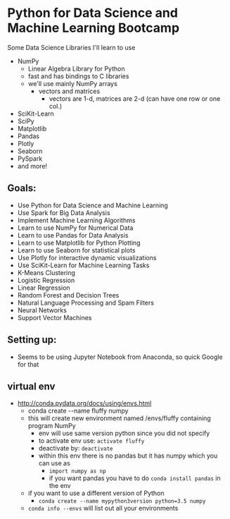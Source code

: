 # Python for Data Science and Machine Learning Bootcamp
Some Data Science Libraries I'll learn to use
- NumPy
    - Linear Algebra Library for Python
    - fast and has bindings to C libraries
    - we'll use mainly NumPy arrays
        - vectors and matrices
            - vectors are 1-d, matrices are 2-d (can have one row or one col.)
- SciKit-Learn
- SciPy
- Matplotlib
- Pandas
- Plotly
- Seaborn
- PySpark
- and more!

## Goals:
- Use Python for Data Science and Machine Learning
- Use Spark for Big Data Analysis
- Implement Machine Learning Algorithms
- Learn to use NumPy for Numerical Data
- Learn to use Pandas for Data Analysis
- Learn to use Matplotlib for Python Plotting
- Learn to use Seaborn for statistical plots
- Use Plotly for interactive dynamic visualizations
- Use SciKit-Learn for Machine Learning Tasks
- K-Means Clustering
- Logistic Regression
- Linear Regression
- Random Forest and Decision Trees
- Natural Language Processing and Spam Filters
- Neural Networks
- Support Vector Machines

## Setting up:
- Seems to be using Jupyter Notebook from Anaconda, so quick Google for that

## virtual env
- http://conda.pydata.org/docs/using/envs.html
    - conda create --name fluffy numpy
    - this will create new environment named /envs/fluffy containing program NumPy
        - env will use same version python since you did not specify
        - to activate env use:  `activate fluffy`
        - deactivate by:        `deactivate`
        - within this env there is no pandas but it has numpy which you can use as
            - `import numpy as np`
            - if you want pandas you have to do `conda install pandas` in the env
    - if you want to use a different version of Python
        - `conda create --name mypython3version python=3.5 numpy`
    - `conda info --envs` will list out all your environments